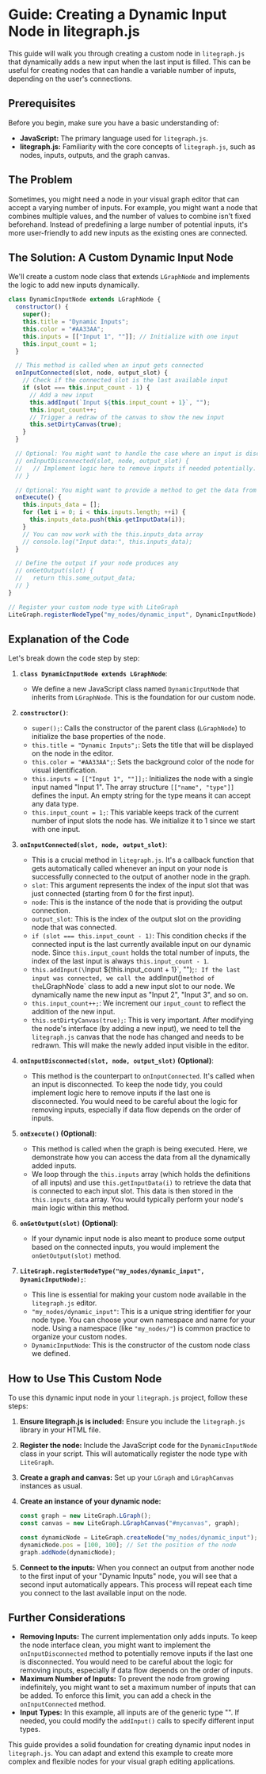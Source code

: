 # Guide: Creating a Dynamic Input Node in litegraph.js

This guide will walk you through creating a custom node in `litegraph.js` that dynamically adds a new input when the last input is filled. This can be useful for creating nodes that can handle a variable number of inputs, depending on the user's connections.

## Prerequisites

Before you begin, make sure you have a basic understanding of:

* **JavaScript:** The primary language used for `litegraph.js`.
* **litegraph.js:** Familiarity with the core concepts of `litegraph.js`, such as nodes, inputs, outputs, and the graph canvas.

## The Problem

Sometimes, you might need a node in your visual graph editor that can accept a varying number of inputs. For example, you might want a node that combines multiple values, and the number of values to combine isn't fixed beforehand. Instead of predefining a large number of potential inputs, it's more user-friendly to add new inputs as the existing ones are connected.

## The Solution: A Custom Dynamic Input Node

We'll create a custom node class that extends `LGraphNode` and implements the logic to add new inputs dynamically.

```javascript
class DynamicInputNode extends LGraphNode {
  constructor() {
    super();
    this.title = "Dynamic Inputs";
    this.color = "#AA33AA";
    this.inputs = [["Input 1", ""]]; // Initialize with one input
    this.input_count = 1;
  }

  // This method is called when an input gets connected
  onInputConnected(slot, node, output_slot) {
    // Check if the connected slot is the last available input
    if (slot === this.input_count - 1) {
      // Add a new input
      this.addInput(`Input ${this.input_count + 1}`, "");
      this.input_count++;
      // Trigger a redraw of the canvas to show the new input
      this.setDirtyCanvas(true);
    }
  }

  // Optional: You might want to handle the case where an input is disconnected
  // onInputDisconnected(slot, node, output_slot) {
  //   // Implement logic here to remove inputs if needed potentially.
  // }

  // Optional: You might want to provide a method to get the data from the inputs
  onExecute() {
    this.inputs_data = [];
    for (let i = 0; i < this.inputs.length; ++i) {
      this.inputs_data.push(this.getInputData(i));
    }
    // You can now work with the this.inputs_data array
    // console.log("Input data:", this.inputs_data);
  }

  // Define the output if your node produces any
  // onGetOutput(slot) {
  //   return this.some_output_data;
  // }
}

// Register your custom node type with LiteGraph
LiteGraph.registerNodeType("my_nodes/dynamic_input", DynamicInputNode);
```

## Explanation of the Code

Let's break down the code step by step:

1.  **`class DynamicInputNode extends LGraphNode`**:
    * We define a new JavaScript class named `DynamicInputNode` that inherits from `LGraphNode`. This is the foundation for our custom node.

2.  **`constructor()`**:
    * `super();`: Calls the constructor of the parent class (`LGraphNode`) to initialize the base properties of the node.
    * `this.title = "Dynamic Inputs";`: Sets the title that will be displayed on the node in the editor.
    * `this.color = "#AA33AA";`: Sets the background color of the node for visual identification.
    * `this.inputs = [["Input 1", ""]];`: Initializes the node with a single input named "Input 1". The array structure `[["name", "type"]]` defines the input. An empty string for the type means it can accept any data type.
    * `this.input_count = 1;`: This variable keeps track of the current number of input slots the node has. We initialize it to 1 since we start with one input.

3.  **`onInputConnected(slot, node, output_slot)`**:
    * This is a crucial method in `litegraph.js`. It's a callback function that gets automatically called whenever an input on your node is successfully connected to the output of another node in the graph.
    * `slot`: This argument represents the index of the input slot that was just connected (starting from 0 for the first input).
    * `node`: This is the instance of the node that is providing the output connection.
    * `output_slot`: This is the index of the output slot on the providing node that was connected.
    * `if (slot === this.input_count - 1)`: This condition checks if the connected input is the last currently available input on our dynamic node. Since `this.input_count` holds the total number of inputs, the index of the last input is always `this.input_count - 1`.
    * `this.addInput(\`Input ${this.input_count + 1}\`, "");`: If the last input was connected, we call the `addInput()` method of the `LGraphNode` class to add a new input slot to our node. We dynamically name the new input as "Input 2", "Input 3", and so on.
    * `this.input_count++;`: We increment our `input_count` to reflect the addition of the new input.
    * `this.setDirtyCanvas(true);`: This is very important. After modifying the node's interface (by adding a new input), we need to tell the `litegraph.js` canvas that the node has changed and needs to be redrawn. This will make the newly added input visible in the editor.

4.  **`onInputDisconnected(slot, node, output_slot)` (Optional)**:
    * This method is the counterpart to `onInputConnected`. It's called when an input is disconnected. To keep the node tidy, you could implement logic here to remove inputs if the last one is disconnected. You would need to be careful about the logic for removing inputs, especially if data flow depends on the order of inputs.

5.  **`onExecute()` (Optional)**:
    * This method is called when the graph is being executed. Here, we demonstrate how you can access the data from all the dynamically added inputs.
    * We loop through the `this.inputs` array (which holds the definitions of all inputs) and use `this.getInputData(i)` to retrieve the data that is connected to each input slot. This data is then stored in the `this.inputs_data` array. You would typically perform your node's main logic within this method.

6.  **`onGetOutput(slot)` (Optional)**:
    * If your dynamic input node is also meant to produce some output based on the connected inputs, you would implement the `onGetOutput(slot)` method.

7.  **`LiteGraph.registerNodeType("my_nodes/dynamic_input", DynamicInputNode);`**:
    * This line is essential for making your custom node available in the `litegraph.js` editor.
    * `"my_nodes/dynamic_input"`: This is a unique string identifier for your node type. You can choose your own namespace and name for your node. Using a namespace (like `"my_nodes/"`) is common practice to organize your custom nodes.
    * `DynamicInputNode`: This is the constructor of the custom node class we defined.

## How to Use This Custom Node

To use this dynamic input node in your `litegraph.js` project, follow these steps:

1.  **Ensure litegraph.js is included:** Ensure you include the `litegraph.js` library in your HTML file.

2.  **Register the node:** Include the JavaScript code for the `DynamicInputNode` class in your script. This will automatically register the node type with `LiteGraph`.

3.  **Create a graph and canvas:** Set up your `LGraph` and `LGraphCanvas` instances as usual.

4.  **Create an instance of your dynamic node:**
    ```javascript
    const graph = new LiteGraph.LGraph();
    const canvas = new LiteGraph.LGraphCanvas("#mycanvas", graph);

    const dynamicNode = LiteGraph.createNode("my_nodes/dynamic_input");
    dynamicNode.pos = [100, 100]; // Set the position of the node
    graph.addNode(dynamicNode);
    ```

5.  **Connect to the inputs:** When you connect an output from another node to the first input of your "Dynamic Inputs" node, you will see that a second input automatically appears. This process will repeat each time you connect to the last available input on the node.

## Further Considerations

* **Removing Inputs:** The current implementation only adds inputs. To keep the node interface clean, you might want to implement the `onInputDisconnected` method to potentially remove inputs if the last one is disconnected. You would need to be careful about the logic for removing inputs, especially if data flow depends on the order of inputs.
* **Maximum Number of Inputs:** To prevent the node from growing indefinitely, you might want to set a maximum number of inputs that can be added. To enforce this limit, you can add a check in the `onInputConnected` method.
* **Input Types:** In this example, all inputs are of the generic type "". If needed, you could modify the `addInput()` calls to specify different input types.

This guide provides a solid foundation for creating dynamic input nodes in `litegraph.js`. You can adapt and extend this example to create more complex and flexible nodes for your visual graph editing applications.
